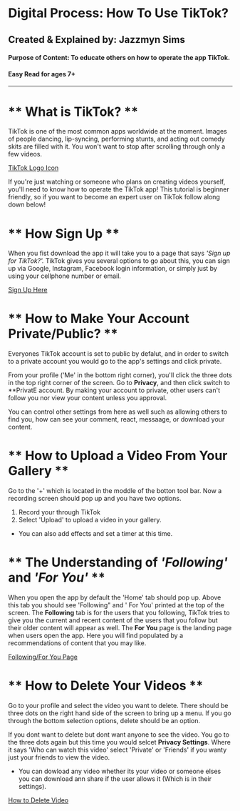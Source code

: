 # Digital Process: How To Use TikTok?
## Created & Explained by: Jazzmyn Sims 
#### Purpose of Content: To educate others on how to operate the app TikTok.
#### Easy Read for ages 7+

---
# ** What is TikTok? **

TikTok is one of the most common apps worldwide at the moment. Images of people dancing, lip-syncing, performing stunts, and acting out comedy skits are filled with it. You won't want to stop after scrolling through only a few videos.

[TikTok Logo Icon](https://techcrunch.com/wp-content/uploads/2019/11/tik-tok-ios-icon.jpg?w=1390&crop=1)

If you're just watching or someone who plans on creating videos yourself, you'll need to know how to operate the TikTok app! This tutorial is beginner friendly, so if you want to become an expert user on TikTok follow along down below!


# ** How Sign Up **

When you fist download the app it will take you to a page that says *'Sign up for TikTok?'.* TikTok gives you several options to go about this, you can sign up via Google, Instagram, Facebook login information, or simply just by using your cellphone number or email.

[Sign Up Here](http://www.snapfont.com/wp-content/uploads/2019/12/img_4153.jpg)


# ** How to Make Your Account Private/Public? **

Everyones TikTok account is set to public by defalut, and in order to switch to a private account you would go to the app's settings and click private.

From your profile ('Me' in the bottom right corner), you'll click the three dots in the top right corner of the screen. Go to **Privacy**, and then click switch to **PrivatE account. By making your account to private, other users can't follow you nor view your content unless you approval.

You can control other settings from here as well such as allowing others to find you, how can see your comment, react, messaage, or download your content.


# ** How to Upload a Video From Your Gallery **

Go to the '+' which is located in the moddle of the botton tool bar. Now a recording screen should pop up and you have two options. 
1. Record your through TikTok 
2. Select 'Upload' to upload a video in your gallery.

- You can also add effects and set a timer at this time. 

# ** The Understanding of *'Following'* and *'For You'* **

When you open the app by default the 'Home' tab should pop up. Above this tab you should see 'Following" and ' For You' printed at the top of the screen. The **Following** tab is for the users that you following, TikTok tries to give you the current and recent content of the users that you follow but their older content will appear as well. The **For You** page is the landing page when users open the app. Here you will find populated by a recommendations of content that you may like.

[Following/For You Page](https://www.socialmediaexaminer.com/wp-content/uploads/2020/04/tiktok-for-you-page-350@2x.png)


# ** How to Delete Your Videos **

Go to your profile and select the video you want to delete. There should be three dots on the right hand side of the screen to bring up a menu. If you go through the bottom selection options, delete should be an option. 

If you dont want to delete but dont want anyone to see the video. You go to the three dots again but this time you would selcet **Privacy Settings**. Where it says 'Who can watch this video' select 'Private' or 'Friends' if you wanty just your friends to view the video. 
 
- You can dowload any video whether its your video or someone elses you can download ann share if the user allows it (Which is in their settings). 

[How to Delete Video](https://i.insider.com/5dd83cc7fd9db23d55730c93?width=1100&format=jpeg&auto=webp)

